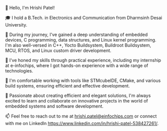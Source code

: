 👋 Hello, I'm Hrishi Patel!

🎓 I hold a B.Tech. in Electronics and Communication from Dharmsinh Desai University. 

🌱 During my journey, I've gained a deep understanding of embedded devices, C programming, data structures, and Linux kernel programming. I'm also well-versed in C++, Yocto Buildsystem, Buildroot Buildsystem, MCU, RTOS, and Linux custom driver development.

💼 I've honed my skills through practical experience, including my internship at e-infochips, where I got hands-on experience with a wide range of technologies.

🔧 I'm comfortable working with tools like STMcubeIDE, CMake, and various build systems, ensuring efficient and effective development.

🚀 Passionate about creating efficient and elegant solutions, I'm always excited to learn and collaborate on innovative projects in the world of embedded systems and software development.

📫 Feel free to reach out to me at hrishi.patel@einfochips.com or connect with me on LinkedIn https://www.linkedin.com/in/hrishi-patel-538427261/.

<!---
hrishi-1304/hrishi-1304 is a ✨ special ✨ repository because its `README.md` (this file) appears on your GitHub profile.
You can click the Preview link to take a look at your changes.
--->
